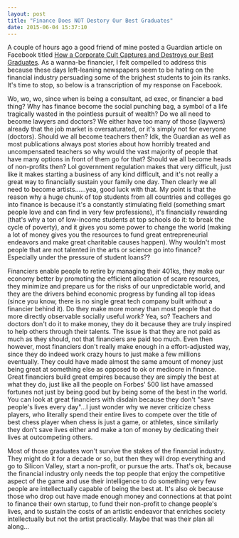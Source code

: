 ```yaml
---
layout: post
title: "Finance Does NOT Destory Our Best Graduates"
date: 2015-06-04 15:37:10
---
```


A couple of hours ago a good friend of mine posted a Guardian article on Facebook titled [How a Corporate Cult Captures and Destroys our Best Graduates](http://www.theguardian.com/commentisfree/2015/jun/03/city-corporates-destroy-best-minds). As a wanna-be financier, I felt compelled to address this because these days left-leaning newspapers seem to be hating on the financial industry persuading some of the brighest students to join its ranks. It's time to stop, so below is a transcription of my response on Facebook. 

Wo, wo, wo, since when is being a consultant, ad exec, or financier a bad thing? Why has finance become the social punching bag, a symbol of a life tragically wasted in the pointless pursuit of wealth? Do we all need to become lawyers and doctors? We either have too many of those (laywers) already that the job market is oversaturated, or it's simply not for everyone (doctors). Should we all become teachers then? Idk, the Guardian as well as most publications always post stories about how horribly treated and uncompensated teachers so why would the vast majority of people that have many options in front of them go for that? Should we all become heads of non-profits then? Lol government regulation makes that very difficult, just like it makes starting a business of any kind difficult, and it's not really a great way to financially sustain your family one day. Then clearly we all need to become artists......yea, good luck with that. My point is that the reason why a huge chunk of top students from all countries and colleges go into finance is because it's a constantly stimulating field (something smart people love and can find in very few professions), it's financially rewarding (that's why a ton of low-income students at top schools do it: to break the cycle of poverty), and it gives you some power to change the world (making a lot of money gives you the resources to fund great entrepreneurial endeavors and make great charitable causes happen). Why wouldn't most people that are not talented in the arts or science go into finance? Especially under the pressure of student loans??

Financiers enable people to retire by managing their 401ks, they make our economy better by promoting the efficient allocation of scare resources, they minimize and prepare us for the risks of our unpredictable world, and they are the drivers behind economic progress by funding all top ideas (since you know, there is no single great tech company built without a financier behind it). Do they make more money than most people that do more directly observable socially useful work? Yea, so? Teachers and doctors don't do it to make money, they do it because they are truly inspired to help others through their talents. The issue is that they are not paid as much as they should, not that financiers are paid too much. Even then however, most financiers don't really make enough in a effort-adjusted way, since they do indeed work crazy hours to just make a few millions eventually. They could have made almost the same amount of money just being great at something else as opposed to ok or mediocre in finance. Great financiers build great empires because they are simply the best at what they do, just like all the people on Forbes' 500 list have amassed fortunes not just by being good but by being some of the best in the world. You can look at great financiers with disdain because they don't "save people's lives every day"...I just wonder why we never criticize chess players, who literally spend their entire lives to compete over the title of best chess player when chess is just a game, or athletes, since similarly they don't save lives either and make a ton of money by dedicating their lives at outcompeting others.

Most of those graduates won't survive the stakes of the financial industry. They might do it for a decade or so, but then they will drop everything and go to Silicon Valley, start a non-profit, or pursue the arts. That's ok, because the financial industry only needs the top people that enjoy the competitive aspect of the game and use their intelligence to do something very few people are intellectually capable of being the best at. It's also ok because those who drop out have made enough money and connections at that point to finance their own startup, to fund their non-profit to change people's lives, and to sustain the costs of an artistic endeavor that enriches society intellectually but not the artist practically. Maybe that was their plan all along...
